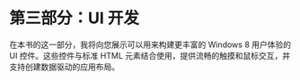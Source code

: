 # 第三部分：UI 开发

在本书的这一部分，我将向您展示可以用来构建更丰富的 Windows 8 用户体验的 UI 控件。这些控件与标准 HTML 元素结合使用，提供流畅的触摸和鼠标交互，并支持创建数据驱动的应用布局。